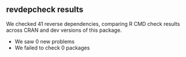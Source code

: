 ## revdepcheck results

We checked 41 reverse dependencies, comparing R CMD check results across CRAN and dev versions of this package.

 * We saw 0 new problems
 * We failed to check 0 packages

